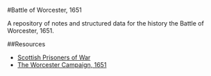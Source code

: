 #Battle of Worcester, 1651

A repository of notes and structured data for the history the Battle of Worcester, 1651.

##Resources

* [Scottish Prisoners of War](http://scottishprisonersofwar.com/)
* [The Worcester Campaign, 1651](http://bcw-project.org/military/third-civil-war/worcester)